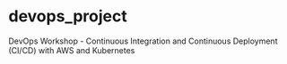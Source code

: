 # devops_project
DevOps Workshop - Continuous Integration and Continuous Deployment (CI/CD) with AWS and Kubernetes
